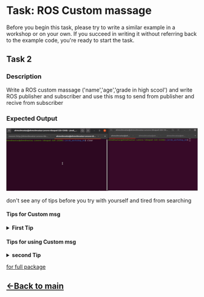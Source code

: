 # Task: ROS Custom massage

Before you begin this task, please try to write a similar example in a workshop or on your own. If you succeed in writing it without referring back to the example code, you're ready to start the task.

## Task 2

### Description
Write a ROS custom massage ('name','age','grade in high scool')
and write ROS publisher and subscriber and use this msg to send from publisher and recive from subscriber
### Expected Output
![Expected Output](images/task_2_custom_msg.gif)

don't see any of tips before you try with yourself and tired from searching  

#### Tips for Custom msg
<details>
<summary><b>First Tip</b></summary>
make sure in `CMakeLists` 
1- in find_package : `message_generation`
```bash
find_package(catkin REQUIRED COMPONENTS
  roscpp
  rospy
  std_msgs
  message_generation
)
```
2- in add_message_files: name the file in msg
```bash
add_message_files(
  FILES
  my_info.msg
)
```

3- generate_messages: not commmented
```bash
generate_messages(
  DEPENDENCIES
  std_msgs
)
```
make sure in `package.xml` you add
```bash
  <build_depend>message_generation</build_depend>
  <exec_depend>message_runtime</exec_depend>

```
</details>

#### Tips for using Custom msg
<details>
<summary><b>second Tip</b></summary>
1- import msg from your package 
`from your_package.msg import file_name_from_msg_folder`

```py
from custom_msg_task_pkg.msg import my_info
```

2- access data right
`your_file.name`
`your_file.age`

```py

info_data.name = "Mo3taz"
info_data.age = 24
info_data.high_school_degree = 92

```

</details>


[for full package ](custom_msg_task_pkg)

## [<-Back to main](../../ros_topic_and_messages.md)
